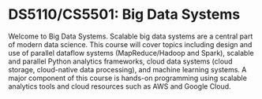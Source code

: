 # DS5110/CS5501: Big Data Systems

Welcome to Big Data Systems.  Scalable big
data systems are a central part of modern data science.  This course
will cover topics including design and use of parallel dataflow
systems (MapReduce/Hadoop and Spark), scalable and parallel Python
analytics frameworks, cloud data systems (cloud storage, cloud-native
data processing), and machine learning systems. A major component of
this course is hands-on programming using scalable analytics tools
and cloud resources such as AWS and Google Cloud.
